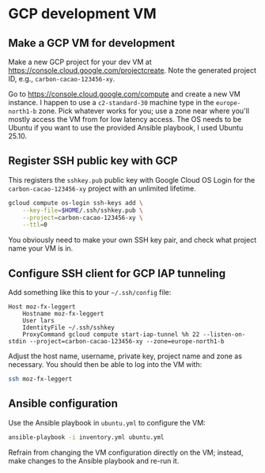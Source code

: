 # GCP development VM

## Make a GCP VM for development

Make a new GCP project for your dev VM at <https://console.cloud.google.com/projectcreate>. Note the generated project ID, e.g., `carbon-cacao-123456-xy`.

Go to <https://console.cloud.google.com/compute> and create a new VM instance. I happen to use a `c2-standard-30` machine type in the `europe-north1-b` zone. Pick whatever works for you; use a zone near where you'll mostly access the VM from for low latency access. The OS needs to be Ubuntu if you want to use the provided Ansible playbook, I used Ubuntu 25.10.

## Register SSH public key with GCP

This registers the `sshkey.pub` public key with Google Cloud OS Login for the `carbon-cacao-123456-xy` project with an unlimited lifetime.

```bash
gcloud compute os-login ssh-keys add \
    --key-file=$HOME/.ssh/sshkey.pub \
    --project=carbon-cacao-123456-xy \
    --ttl=0
```

You obviously need to make your own SSH key pair, and check what project name your VM is in.

## Configure SSH client for GCP IAP tunneling

Add something like this to your `~/.ssh/config` file:

```text
Host moz-fx-leggert
    Hostname moz-fx-leggert
    User lars
    IdentityFile ~/.ssh/sshkey
    ProxyCommand gcloud compute start-iap-tunnel %h 22 --listen-on-stdin --project=carbon-cacao-123456-xy --zone=europe-north1-b
```

Adjust the host name, username, private key, project name and zone as necessary. You should then be able to log into the VM with:

```bash
ssh moz-fx-leggert
```

## Ansible configuration

Use the Ansible playbook in `ubuntu.yml` to configure the VM:

```bash
ansible-playbook -i inventory.yml ubuntu.yml
```

Refrain from changing the VM configuration directly on the VM; instead, make changes to the Ansible playbook and re-run it.
